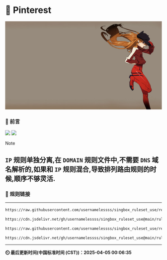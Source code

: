 
# 🧸 Pinterest
![](https://raw.githubusercontent.com/usernamelessss/picture-bed/main/images/202504042256831.jpg)
### 📣 前言
![](https://shields.io/badge/-移除重复规则-ff69b4) ![](https://shields.io/badge/-IP&nbsp;规则单独存放不与&nbsp;DOMAIN&nbsp;等混合-green)
> [!NOTE]
**`IP` 规则单独分离,在 `DOMAIN` 规则文件中,不需要 `DNS` 域名解析的,如果和 `IP` 规则混合,导致排列路由规则的时候,顺序不够灵活.**
---

###  🔗 规则链接
---

```url
https://raw.githubusercontent.com/usernamelessss/singbox_ruleset_use/refs/heads/main/rule/Pinterest/Pinterest_No_IP.json
```

```url
https://cdn.jsdelivr.net/gh/usernamelessss/singbox_ruleset_use@main/rule/Pinterest/Pinterest_No_IP.json
```

```url
https://raw.githubusercontent.com/usernamelessss/singbox_ruleset_use/refs/heads/main/rule/Pinterest/Pinterest_No_IP.srs
```

```url
https://cdn.jsdelivr.net/gh/usernamelessss/singbox_ruleset_use@main/rule/Pinterest/Pinterest_No_IP.srs
```

---
**⏲️ 最后更新时间(中国标准时间 (CST))：2025-04-05 00:06:35**